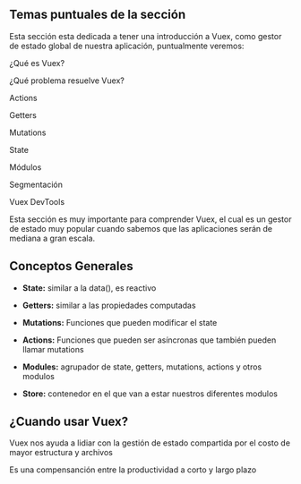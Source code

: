 ## Temas puntuales de la sección

Esta sección esta dedicada a tener una introducción a Vuex, como gestor de estado global de nuestra aplicación, puntualmente veremos:

¿Qué es Vuex?

¿Qué problema resuelve Vuex?

Actions

Getters

Mutations

State

Módulos

Segmentación

Vuex DevTools

Esta sección es muy importante para comprender Vuex, el cual es un gestor de estado muy popular cuando sabemos que las aplicaciones serán de mediana a gran escala.

## Conceptos Generales

- **State:** similar a la data(), es reactivo

- **Getters:** similar a las propiedades computadas

- **Mutations:** Funciones que pueden modificar el state

- **Actions:** Funciones que pueden ser asíncronas que también pueden llamar mutations

- **Modules:** agrupador de state, getters, mutations, actions y otros modulos

- **Store:** contenedor en el que van a estar nuestros diferentes modulos

## ¿Cuando usar Vuex?

Vuex nos ayuda a lidiar con la gestión de estado compartida por el costo de mayor estructura y archivos

Es una compensanción entre la productividad a corto y largo plazo
